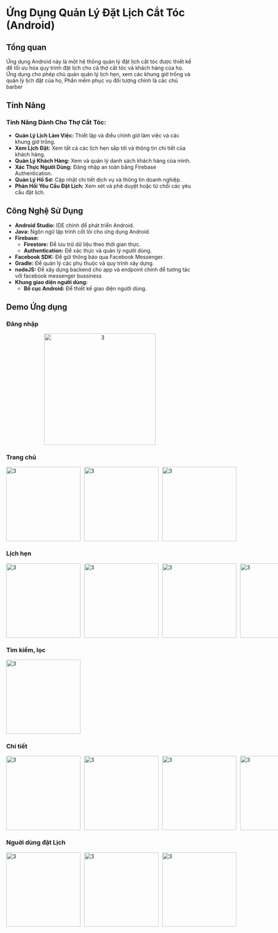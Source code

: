 # Ứng Dụng Quản Lý Đặt Lịch Cắt Tóc (Android)

## Tổng quan

Ứng dụng Android này là một hệ thống quản lý đặt lịch cắt tóc được thiết kế để tối ưu hóa quy trình đặt lịch cho cả thợ cắt tóc và khách hàng của họ. Ứng dụng cho phép chủ quán quản lý lịch hẹn, xem các khung giờ trống và quản lý lịch đặt của họ, Phần mềm phục vụ đối tượng chính là các chủ barber



## Tính Năng


### Tính Năng Dành Cho Thợ Cắt Tóc:

*   **Quản Lý Lịch Làm Việc:** Thiết lập và điều chỉnh giờ làm việc và các khung giờ trống.
*   **Xem Lịch Đặt:** Xem tất cả các lịch hẹn sắp tới và thông tin chi tiết của khách hàng.
*   **Quản Lý Khách Hàng:** Xem và quản lý danh sách khách hàng của mình.
*   **Xác Thực Người Dùng:** Đăng nhập an toàn bằng Firebase Authentication.
*   **Quản Lý Hồ Sơ:** Cập nhật chi tiết dịch vụ và thông tin doanh nghiệp.
*   **Phản Hồi Yêu Cầu Đặt Lịch:** Xem xét và phê duyệt hoặc từ chối các yêu cầu đặt lịch.

## Công Nghệ Sử Dụng

*   **Android Studio:** IDE chính để phát triển Android.
*   **Java:** Ngôn ngữ lập trình cốt lõi cho ứng dụng Android.
*   **Firebase:**
    *   **Firestore:** Để lưu trữ dữ liệu theo thời gian thực.
    *   **Authentication:** Để xác thực và quản lý người dùng.
*   **Facebook SDK:** Để gửi thông báo qua Facebook Messenger.
*   **Gradle:** Để quản lý các phụ thuộc và quy trình xây dựng.
*   **nodeJS:** Để xây dựng backend cho app và endpoint chính để tương tác với facebook messenger bussiness
*   **Khung giao diện người dùng:**
    *   **Bố cục Android:** Để thiết kế giao diện người dùng.


## Demo Ứng dụng

### Đăng nhập

<div align="center">
  
  <img src="snapshots/Screenshot_2025-01-05-12-48-23-968_vn.something.barberfinal-edit.jpg" width="300" alt="3">
</div>


### Trang chủ 
<div style="display: flex; justify-content: space-between;">
  <img style="margin-right: 10px;" src="snapshots/Screenshot_2025-01-05-12-48-58-992_vn.something.barberfinal-edit.jpg" width="200" alt="3">
  <img style="margin-right: 10px;" src="snapshots/Screenshot_2025-01-05-12-50-04-162_vn.something.barberfinal-edit.jpg" width="200" alt="3">
  <img style="margin-right: 10px;" src="snapshots/IMG_20250105_125049.jpg" width="200" alt="3">
</div>

### Lịch hẹn 

<div style="display: flex; justify-content: space-between; width: 200px ">
  <img style="margin-right: 10px;" width="200" src="snapshots/Screenshot_2025-01-05-12-58-37-681_vn.something.barberfinal-edit.jpg" alt="3">
  <img style="margin-right: 10px;" width="200" src="snapshots/Screenshot_2025-01-05-12-53-44-279_vn.something.barberfinal-edit.jpg" alt="3">
  <img style="margin-right: 10px;" width="200" src="snapshots/Screenshot_2025-01-05-12-53-29-785_vn.something.barberfinal-edit.jpg" alt="3">
  <img style="margin-right: 10px;" width="200" src="snapshots/Screenshot_2025-01-05-12-53-14-360_vn.something.barberfinal-edit.jpg" alt="3">
</div>

### Tìm kiếm, lọc

<img src="snapshots/Screenshot_2025-01-05-13-03-58-016_vn.something.barberfinal.jpg" width="200" alt="3">

### Chi tiết

<div style="display: flex; justify-content: space-between; width: 200px ">
  <img style="margin-right: 10px;" width="200" src="snapshots/Screenshot_2025-01-05-12-51-37-069_vn.something.barberfinal.jpg" alt="3">
  <img style="margin-right: 10px;" width="200" src="snapshots/Screenshot_2025-01-05-12-51-53-826_vn.something.barberfinal-edit.jpg" alt="3">
  <img style="margin-right: 10px;" width="200" src="snapshots/Screenshot_2025-01-05-12-58-08-902_vn.something.barberfinal-edit.jpg" alt="3">
  <img style="margin-right: 10px;" width="200" src="snapshots/Screenshot_2025-01-05-12-52-22-501_vn.something.barberfinal-edit.jpg" alt="3">
</div>

### Nguời dùng đặt Lịch

<div style="display: flex; justify-content: space-between; width: 200px ">
<img style="margin-right: 10px;" src="snapshots/Screenshot_2025-01-05-12-55-27-747_com.facebook.orca-edit.jpg" width="200" alt="3">
<img style="margin-right: 10px;" src="snapshots/Screenshot_2025-01-05-12-54-49-586_com.facebook.orca-edit.jpg" width="200" alt="3">
<img style="margin-right: 10px;" src="snapshots/image.png" width="200" alt="3">
</div>
